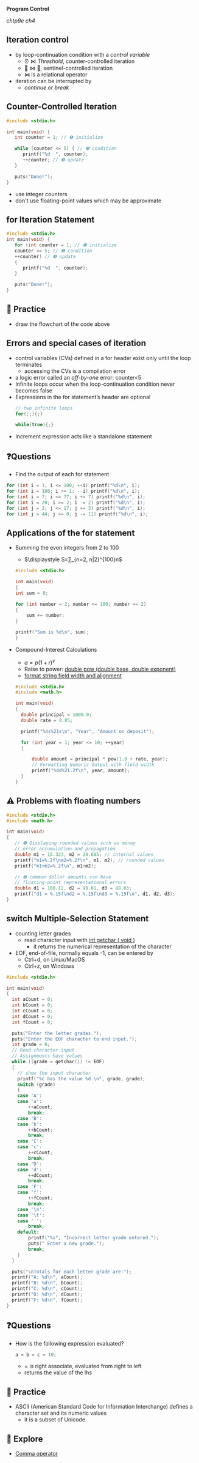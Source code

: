 __Program Control__

_chtp9e ch4_


Iteration control
---
- by loop-continuation condition with a _control variable_ 
  - $⏰ ⋈ Threshold$, counter-controlled iteration
  - $🛂 ⋈ 🚦$, sentinel-controlled iteration
  - ⋈ is a relational operator
- iteration can be interrupted by
  - _continue_ or _break_


Counter-Controlled Iteration
---
```c
#include <stdio.h>

int main(void) {
   int counter = 1; // ❶ initialize

   while (counter <= 5) { // ❷ condition
      printf("%d  ", counter);
      ++counter; // ❸ update
   }

   puts("Done!");
}
```
- use integer counters
- don't use floating-point values which may be approximate


for Iteration Statement
---
```c
#include <stdio.h>
int main(void) {
   for (int counter = 1; // ❶ initialize
   counter <= 5; // ❷ condition
   ++counter) // ❸ update
   {
      printf("%d  ", counter);
   }

   puts("Done!"); 
}
```

📝 Practice
---
- draw the flowchart of the code above


Errors and special cases of iteration
---
- control variables (CVs) defined in a for header exist only until the loop terminates
  - accessing the CVs is a compilation error
- a logic error called an _off-by-one_ error: counter<5
- Infinite loops occur when the loop-continuation condition never becomes false
- Expressions in the for statement’s header are optional
   ```c
   // two infinite loops
   for(;;){;}

   while(true){;}
   ```
- Increment expression acts like a standalone statement


❓Questions
---
- Find the output of each for statement

```c
for (int i = 1; i <= 100; ++i) printf("%d\n", i);
for (int i = 100; i >= 1; --i) printf("%d\n", i);
for (int i = 7; i <= 77; i += 7) printf("%d\n", i);
for (int i = 20; i >= 2; i -= 2) printf("%d\n", i);
for (int j = 2; j <= 17; j += 3) printf("%d\n", i);
for (int j = 44; j >= 0; j -= 11) printf("%d\n", i);
```


Applications of the for statement
---
- Summing the even integers from 2 to 100
  - $\displaystyle S=∑_{n=2, n|2}^{100}n$
  ```c
  #include <stdio.h>

  int main(void)
  {
  int sum = 0;

  for (int number = 2; number <= 100; number += 2)
  {
      sum += number;
  }

  printf("Sum is %d\n", sum);
  }
  ```

- Compound-Interest Calculations
  - $a=p(1+r)^y$
  - Raise to power: [double pow (double base, double exponent)](https://cplusplus.com/reference/cmath/pow/)
  - [format string field width and alignment](https://cplusplus.com/reference/cstdio/printf/)
  ```c
  #include <stdio.h>
  #include <math.h>

  int main(void)
  {
    double principal = 1000.0;
    double rate = 0.05;

    printf("%4s%21s\n", "Year", "Amount on deposit");

    for (int year = 1; year <= 10; ++year)
    {

        double amount = principal * pow(1.0 + rate, year);
        // Formatting Numeric Output with field width
        printf("%4d%21.2f\n", year, amount);
    }
  }  
  ``` 

⚠️ Problems with floating numbers
---
```c
#include <stdio.h>
#include <math.h>

int main(void)
{
   // ❶ Displaying rounded values such as money
   // error accumulation and propagation
   double m1 = 15.323, m2 = 20.685; // internal values
   printf("m1=%.2f\nm2=%.2f\n", m1, m2); // rounded values
   printf("m1+m2=%.2f\n", m1+m2);

   // ❷ common dollar amounts can have
   // floating-point representational errors
   double d1 = 100.12, d2 = 99.01, d3 = 88.03;
   printf("d1 = %.15f\nd2 = %.15f\nd3 = %.15f\n", d1, d2, d3);
}
```


switch Multiple-Selection Statement
---
- counting letter grades
  - read character input with [int getchar ( void )](https://cplusplus.com/reference/cstdio/getchar/)
    - it returns the numerical representation of the character 
- EOF, end-of-file, normally equals -1, can be entered by
  - Ctrl+d, on Linux/MacOS
  - Ctrl+z, on Windows
```c
#include <stdio.h>

int main(void)
{
  int aCount = 0;
  int bCount = 0;
  int cCount = 0;
  int dCount = 0;
  int fCount = 0;

  puts("Enter the letter grades.");
  puts("Enter the EOF character to end input.");
  int grade = 0;
  // Read character input
  // Assignments have values
  while ((grade = getchar()) != EOF)
  {
    // show the input character
    printf("%c has the value %d.\n", grade, grade);
    switch (grade)
    {
    case 'A':
    case 'a':
        ++aCount;
        break;
    case 'B':
    case 'b':
        ++bCount;
        break;
    case 'C':
    case 'c':
        ++cCount;
        break;
    case 'D':
    case 'd':
        ++dCount;
        break;
    case 'F':
    case 'f':
        ++fCount;
        break;
    case '\n':
    case '\t':
    case ' ':
        break;
    default:
        printf("%s", "Incorrect letter grade entered.");
        puts(" Enter a new grade.");
        break;
    }
  }

  puts("\nTotals for each letter grade are:");
  printf("A: %d\n", aCount);
  printf("B: %d\n", bCount);
  printf("C: %d\n", cCount);
  printf("D: %d\n", dCount);
  printf("F: %d\n", fCount);
}
```


❓Questions
---
- How is the following expression evaluated?
  ```c
  a = b = c = 10;
  ```
  - = is right associate, evaluated from right to left
  - returns the value of the lhs


📝 Practice
---
-  ASCII (American Standard Code for Information Interchange) defines a character set and its numeric values 
   - it is a subset of Unicode


🔭 Explore
---
- [Comma operator](https://en.wikipedia.org/wiki/Comma_operator)